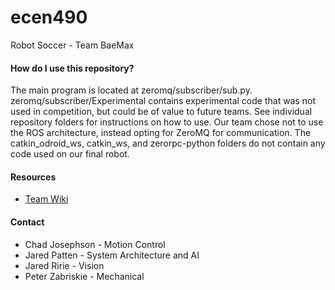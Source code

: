 # ecen490
Robot Soccer - Team BaeMax

#### How do I use this repository?
The main program is located at zeromq/subscriber/sub.py. zeromq/subscriber/Experimental contains experimental code that was not used in competition, but could be of value to future teams. See individual repository folders for instructions on how to use. Our team chose not to use the ROS architecture, instead opting for ZeroMQ for communication. The catkin_odroid_ws, catkin_ws, and zerorpc-python folders do not contain any code used on our final robot. 

#### Resources
* [Team Wiki](https://github.com/jar3dp/ecen490/wiki)

#### Contact
* Chad Josephson - Motion Control 
* Jared Patten - System Architecture and AI
* Jared Ririe - Vision
* Peter Zabriskie - Mechanical 
